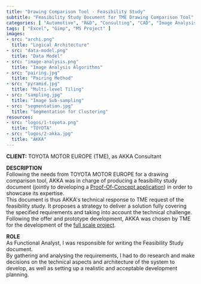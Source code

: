```yaml
---
title: "Drawing Comparison Tool - Feasibility Study"
subtitle: "Feasibility Study Document for TME Drawing Comparison Tool"
categories: [ "Automotive", "R&D", "Consulting", "CAD", "Image Analysis", "Web", "Project Management" ]
tags: [ "Excel", "Gimp", "MS Project" ]
images:
- src: "archi.png"
  title: "Logical Architecture"
- src: "data-model.png"
  title: "Data Model"
- src: "image-analysis.png"
  title: "Image Analysis Algorithms"
- src: "pairing.jpg"
  title: "Pairing Method"
- src: "pyramid.jpg"
  title: "Multi-level Tiling"
- src: "sampling.jpg"
  title: "Image Sub-sampling"
- src: "segmentation.jpg"
  title: "Segmentation for Clustering"
resources:
- src: "logos/1-toyota.png"
  title: "TOYOTA"
- src: "logos/2-akka.jpg"
  title: "AKKA"
---
```


<b>CLIENT:</b> TOYOTA MOTOR EUROPE (TME), as AKKA Consultant<br>

<b>DESCRIPTION</b><br>
Following the needs from TOYOTA MOTOR EUROPE for a drawing comparison tool, AKKA was in charge of producing a feasibility study document (jointly to developing a [Proof-Of-Concept application](/pro/akka/dct-poc)) in order to showcase its expertise.<br>
This document is thus AKKA's technical response to TME request of the feasibility study. It proposes a strategy to deliver a solution fully covering the specified requirements and taking into account the technical challenge.<br>
Following the offer and prototype development, AKKA was chosen by TME for the development of the [full scale project](/pro/tme/dct).<br>

<b>ROLE</b><br>
As Functional Analyst, I was responsible for writing the Feasibility Study document.<br>
By gathering and analysing the requirements, I had to do research and make decisions on the technical aspects and architecture of the system to develop, as well as setting up a realistic and acceptable development planning.<br>
